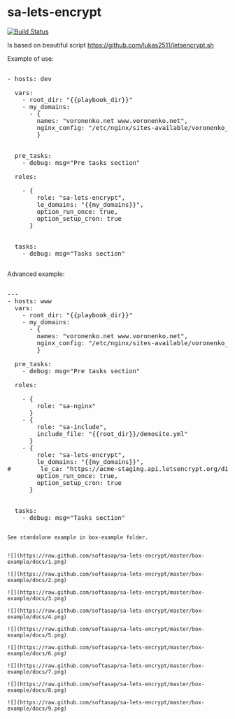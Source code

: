 sa-lets-encrypt
===============

[![Build Status](https://travis-ci.org/softasap/sa-lets-encrypt.svg?branch=master)](https://travis-ci.org/softasap/sa-lets-encrypt)

Is based on beautiful script https://github.com/lukas2511/letsencrypt.sh

Example of use:


<pre>

- hosts: dev

  vars:
    - root_dir: "{{playbook_dir}}"
    - my_domains:
      - {
        names: "voronenko.net www.voronenko.net",
        nginx_config: "/etc/nginx/sites-available/voronenko_net"
        }


  pre_tasks:
    - debug: msg="Pre tasks section"

  roles:

    - {
        role: "sa-lets-encrypt",
        le_domains: "{{my_domains}}",
        option_run_once: true,
        option_setup_cron: true
      }


  tasks:
    - debug: msg="Tasks section"

</pre>

Advanced example:

<pre>

---
- hosts: www
  vars:
    - root_dir: "{{playbook_dir}}"
    - my_domains:
      - {
        names: "voronenko.net www.voronenko.net",
        nginx_config: "/etc/nginx/sites-available/voronenko_net"
        }

  pre_tasks:
    - debug: msg="Pre tasks section"

  roles:

    - {
        role: "sa-nginx"
      }
    - {
        role: "sa-include",
        include_file: "{{root_dir}}/demosite.yml"
      }
    - {
        role: "sa-lets-encrypt",
        le_domains: "{{my_domains}}",
#        le_ca: "https://acme-staging.api.letsencrypt.org/directory",
        option_run_once: true,
        option_setup_cron: true
      }


  tasks:
    - debug: msg="Tasks section"

</pre>



    See standalone example in box-example folder.


    ![](https://raw.github.com/softasap/sa-lets-encrypt/master/box-example/docs/1.png)

    ![](https://raw.github.com/softasap/sa-lets-encrypt/master/box-example/docs/2.png)

    ![](https://raw.github.com/softasap/sa-lets-encrypt/master/box-example/docs/3.png)

    ![](https://raw.github.com/softasap/sa-lets-encrypt/master/box-example/docs/4.png)

    ![](https://raw.github.com/softasap/sa-lets-encrypt/master/box-example/docs/5.png)

    ![](https://raw.github.com/softasap/sa-lets-encrypt/master/box-example/docs/6.png)

    ![](https://raw.github.com/softasap/sa-lets-encrypt/master/box-example/docs/7.png)

    ![](https://raw.github.com/softasap/sa-lets-encrypt/master/box-example/docs/8.png)

    ![](https://raw.github.com/softasap/sa-lets-encrypt/master/box-example/docs/9.png)

